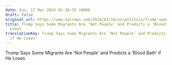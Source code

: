 ```yaml
---
date: Sun, 17 Mar 2024 01:20:35 +0000
draft: false
original_url: https://www.nytimes.com/2024/03/16/us/politics/trump-speech-ohio.html
title: Trump Says Some Migrants Are ‘Not People’ and Predicts a ‘Blood Bath’ if He
  Loses
translationKey: Trump Says Some Migrants Are ‘Not People’ and Predicts a ‘Blood Bath’
  if He Loses
---
```


Trump Says Some Migrants Are ‘Not People’ and Predicts a ‘Blood Bath’ if He Loses